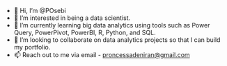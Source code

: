 - 👋 Hi, I’m @POsebi
- 👀 I’m interested in being a data scientist.
- 🌱 I’m currently learning big data analytics using tools such as Power Query, PowerPivot, PowerBI, R, Python, and SQL.
- 💞️ I’m looking to collaborate on data analytics projects so that I can build my portfolio.
- 📫 Reach out to me via email - proncessadeniran@gmail.com
